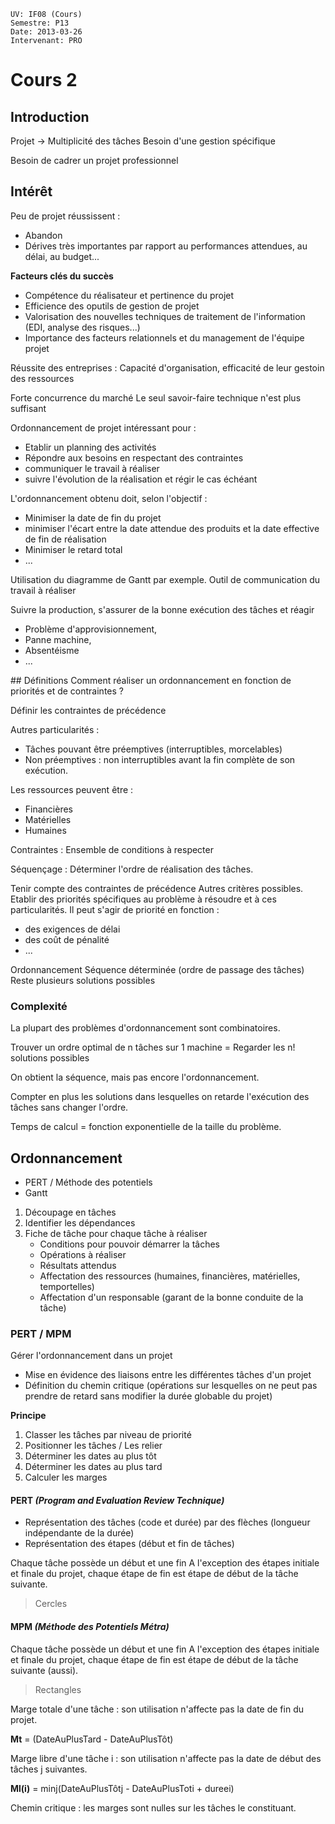     UV: IF08 (Cours)
    Semestre: P13
    Date: 2013-03-26
    Intervenant: PRO

# Cours 2

## Introduction

Projet -> Multiplicité des tâches
Besoin d'une gestion spécifique

Besoin de cadrer un projet professionnel

## Intérêt
Peu de projet réussissent :
- Abandon
- Dérives très importantes par rapport au performances attendues, au délai, au
  budget...

**Facteurs clés du succès**
- Compétence du réalisateur et pertinence du projet
- Efficience des oputils de gestion de projet
- Valorisation des nouvelles techniques de traitement de l'information (EDI,
  analyse des risques...)
- Importance des facteurs relationnels et du management de l'équipe projet

Réussite des entreprises
: Capacité d'organisation, efficacité de leur gestoin des ressources

Forte concurrence du marché
Le seul savoir-faire technique n'est plus suffisant

Ordonnancement de projet intéressant pour :
- Etablir un planning des activités
- Répondre aux besoins en respectant des contraintes
- communiquer le travail à réaliser
- suivre l'évolution de la réalisation et régir le cas échéant

L'ordonnancement obtenu doit, selon l'objectif :
- Minimiser la date de fin du projet
- minimiser l'écart entre la date attendue des produits et la date effective de
  fin de réalisation
- Minimiser le retard total
- ...

Utilisation du diagramme de Gantt par exemple.
Outil de communication du travail à réaliser

Suivre la production, s'assurer de la bonne exécution des tâches et réagir
- Problème d'approvisionnement,
- Panne machine,
- Absentéisme
- ...

## Définitions
Comment réaliser un ordonnancement en fonction de priorités et de contraintes ?

Définir les contraintes de précédence

Autres particularités :
- Tâches pouvant être préemptives (interruptibles, morcelables)
- Non préemptives : non interruptibles avant la fin complète de son exécution.

Les ressources peuvent être :
- Financières
- Matérielles
- Humaines

Contraintes
: Ensemble de conditions à respecter

Séquençage
: Déterminer l'ordre de réalisation des tâches.

Tenir compte des contraintes de précédence
Autres critères possibles. Etablir des priorités spécifiques au problème à
résoudre et à ces particularités. Il peut s'agir de priorité en fonction :
- des exigences de délai
- des coût de pénalité
- ...

Ordonnancement
Séquence déterminée (ordre de passage des tâches)
Reste plusieurs solutions possibles

### Complexité

La plupart des problèmes d'ordonnancement sont combinatoires.

Trouver un ordre optimal de n tâches sur 1 machine
= Regarder les n! solutions possibles

On obtient la séquence, mais pas encore l'ordonnancement.

Compter en plus les solutions dans lesquelles on retarde l'exécution des tâches
sans changer l'ordre.

Temps de calcul = fonction exponentielle de la taille du problème.

## Ordonnancement
- PERT / Méthode des potentiels
- Gantt

1. Découpage en tâches
2. Identifier les dépendances
3. Fiche de tâche pour chaque tâche à réaliser
    - Conditions pour pouvoir démarrer la tâches
    - Opérations à réaliser
    - Résultats attendus
    - Affectation des ressources (humaines, financières, matérielles, temportelles)
    - Affectation d'un responsable (garant de la bonne conduite de la tâche)

### PERT / MPM
Gérer l'ordonnancement dans un projet
- Mise en évidence des liaisons entre les différentes tâches d'un projet
- Définition du chemin critique (opérations sur lesquelles on ne peut pas
  prendre de retard sans modifier la durée globable du projet)

**Principe**

1. Classer les tâches par niveau de priorité
2. Positionner les tâches / Les relier
3. Déterminer les dates au plus tôt
4. Déterminer les dates au plus tard
5. Calculer les marges

#### PERT _(Program and Evaluation Review Technique)_
- Représentation des tâches (code et durée) par des flèches (longueur
  indépendante de la durée)
- Représentation des étapes (début et fin de tâches)

Chaque tâche possède un début et une fin
A l'exception des étapes initiale et finale du projet, chaque étape de fin est
étape de début de la tâche suivante.

> Cercles

#### MPM _(Méthode des Potentiels Métra)_

Chaque tâche possède un début et une fin
A l'exception des étapes initiale et finale du projet, chaque étape de fin est
étape de début de la tâche suivante (aussi).

> Rectangles

Marge totale d'une tâche : son utilisation n'affecte pas la date de fin du
projet.

**Mt** = (DateAuPlusTard - DateAuPlusTôt)

Marge libre d'une tâche i : son utilisation n'affecte pas la date de début des
tâches j suivantes.

**Ml(i)** = minj(DateAuPlusTôtj - DateAuPlusToti + dureei)

Chemin critique : les marges sont nulles sur les tâches le constituant.


